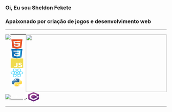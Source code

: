 ### Oi, Eu sou Sheldon Fekete
### Apaixonado por criação de jogos e desenvolvimento web

<hr>
 <div>
   <a href="https://github.com/fekete1">
  <img align=left height="180em" src="https://github-readme-stats.vercel.app/api?username=fekete1&show_icons=true&theme=tokyonight&include_all_commits=true&count_private=true"/>
  <img align=right height="180em" width="440em" src="https://github-readme-stats.vercel.app/api/top-langs/?username=fekete1&layout=compact&langs_count=7&theme=tokyonight"/>
</div>
<hr>
 <div style="color: white">
  <img align="center" alt="HTML" height="30" width="40" src="https://raw.githubusercontent.com/devicons/devicon/master/icons/html5/html5-original.svg">
  <img align="center" alt="CSS" height="30" width="40" src="https://raw.githubusercontent.com/devicons/devicon/master/icons/css3/css3-original.svg">
  <img align="center" alt="Js" height="30" width="40" src="https://raw.githubusercontent.com/devicons/devicon/master/icons/javascript/javascript-plain.svg">
  <img align="center" alt="React" height="30" width="40" src="https://raw.githubusercontent.com/devicons/devicon/master/icons/react/react-original.svg">
  <img align="center" alt="Python" height="30" width="40" src="https://raw.githubusercontent.com/devicons/devicon/master/icons/python/python-original.svg">
  <img align="center" alt="Csharp" height="30" width="30" src="https://github.com/halak/unity-editor-icons/blob/master/icons/small/d_UnityLogo.png">
  <img align="center" alt="Csharp" height="30" width="40" src="https://raw.githubusercontent.com/devicons/devicon/master/icons/csharp/csharp-original.svg">
  
</div>
<hr>
